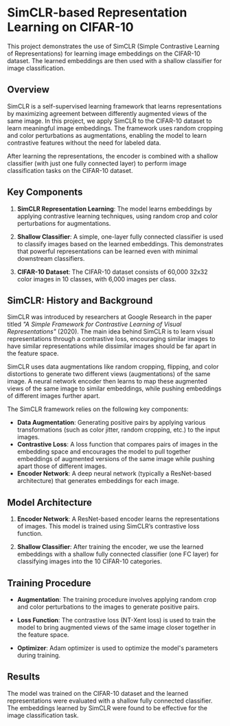 # SimCLR-based Representation Learning on CIFAR-10

This project demonstrates the use of SimCLR (Simple Contrastive Learning of Representations) for learning image embeddings on the CIFAR-10 dataset. The learned embeddings are then used with a shallow classifier for image classification. 

## Overview

SimCLR is a self-supervised learning framework that learns representations by maximizing agreement between differently augmented views of the same image. In this project, we apply SimCLR to the CIFAR-10 dataset to learn meaningful image embeddings. The framework uses random cropping and color perturbations as augmentations, enabling the model to learn contrastive features without the need for labeled data.

After learning the representations, the encoder is combined with a shallow classifier (with just one fully connected layer) to perform image classification tasks on the CIFAR-10 dataset.

## Key Components

1. **SimCLR Representation Learning**: The model learns embeddings by applying contrastive learning techniques, using random crop and color perturbations for augmentations.
   
2. **Shallow Classifier**: A simple, one-layer fully connected classifier is used to classify images based on the learned embeddings. This demonstrates that powerful representations can be learned even with minimal downstream classifiers.

3. **CIFAR-10 Dataset**: The CIFAR-10 dataset consists of 60,000 32x32 color images in 10 classes, with 6,000 images per class.

## SimCLR: History and Background

SimCLR was introduced by researchers at Google Research in the paper titled *"A Simple Framework for Contrastive Learning of Visual Representations"* (2020). The main idea behind SimCLR is to learn visual representations through a contrastive loss, encouraging similar images to have similar representations while dissimilar images should be far apart in the feature space.

SimCLR uses data augmentations like random cropping, flipping, and color distortions to generate two different views (augmentations) of the same image. A neural network encoder then learns to map these augmented views of the same image to similar embeddings, while pushing embeddings of different images further apart.

The SimCLR framework relies on the following key components:

- **Data Augmentation**: Generating positive pairs by applying various transformations (such as color jitter, random cropping, etc.) to the input images.
- **Contrastive Loss**: A loss function that compares pairs of images in the embedding space and encourages the model to pull together embeddings of augmented versions of the same image while pushing apart those of different images.
- **Encoder Network**: A deep neural network (typically a ResNet-based architecture) that generates embeddings for each image.

## Model Architecture

1. **Encoder Network**: A ResNet-based encoder learns the representations of images. This model is trained using SimCLR’s contrastive loss function.
   
2. **Shallow Classifier**: After training the encoder, we use the learned embeddings with a shallow fully connected classifier (one FC layer) for classifying images into the 10 CIFAR-10 categories.

## Training Procedure

- **Augmentation**: The training procedure involves applying random crop and color perturbations to the images to generate positive pairs.
  
- **Loss Function**: The contrastive loss (NT-Xent loss) is used to train the model to bring augmented views of the same image closer together in the feature space.

- **Optimizer**: Adam optimizer is used to optimize the model's parameters during training.

## Results

The model was trained on the CIFAR-10 dataset and the learned representations were evaluated with a shallow fully connected classifier. The embeddings learned by SimCLR were found to be effective for the image classification task.


